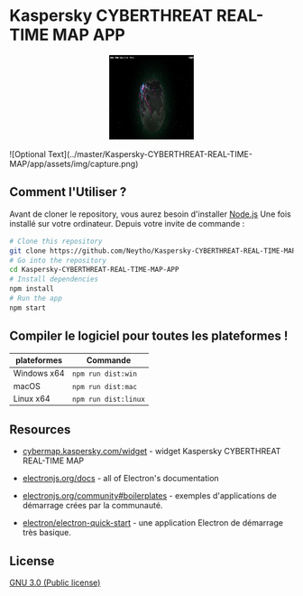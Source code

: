 # Kaspersky CYBERTHREAT REAL-TIME MAP APP

<p align="center"><img src="/app/assets/img/capture.png" width="150px" height="150px" alt=""></p>
![Optional Text](../master/Kaspersky-CYBERTHREAT-REAL-TIME-MAP/app/assets/img/capture.png)




## Comment l'Utiliser ?

Avant de cloner le repository, vous aurez besoin d'installer [Node.js](https://nodejs.org/fr/download/)  Une fois installé sur votre ordinateur. Depuis votre invite de commande :

```bash
# Clone this repository
git clone https://github.com/Neytho/Kaspersky-CYBERTHREAT-REAL-TIME-MAP.git
# Go into the repository
cd Kaspersky-CYBERTHREAT-REAL-TIME-MAP-APP
# Install dependencies
npm install
# Run the app
npm start
```

## Compiler le logiciel pour toutes les plateformes !

| plateformes | Commande             |
| ----------- | -------------------- |
| Windows x64 | `npm run dist:win`   |
| macOS       | `npm run dist:mac`   |
| Linux x64   | `npm run dist:linux` |


## Resources

- [cybermap.kaspersky.com/widget](https://cybermap.kaspersky.com/widget/) - widget Kaspersky CYBERTHREAT REAL-TIME MAP

- [electronjs.org/docs](https://electronjs.org/docs) - all of Electron's documentation

- [electronjs.org/community#boilerplates](https://electronjs.org/community#boilerplates) - exemples d'applications de démarrage crées par la communauté.

- [electron/electron-quick-start](https://github.com/electron/electron-quick-start) - une application Electron de démarrage très basique.



## License

[GNU 3.0 (Public license)](LICENSE.md)
